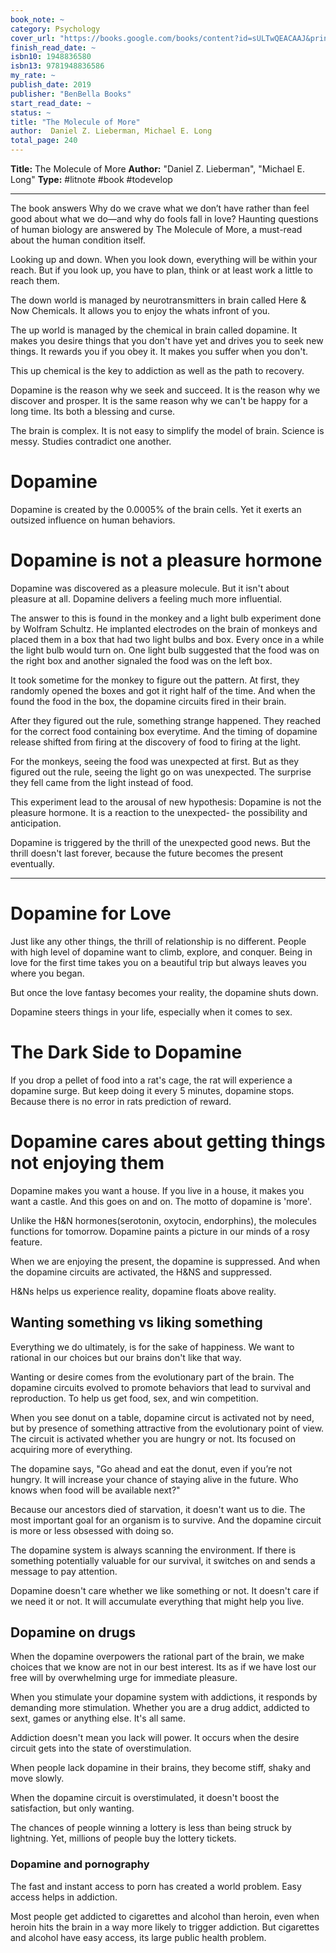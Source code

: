 ```yaml
---
book_note: ~
category: Psychology
cover_url: "https://books.google.com/books/content?id=sULTwQEACAAJ&printsec=frontcover&img=1&zoom=1&source=gbs_api"
finish_read_date: ~
isbn10: 1948836580
isbn13: 9781948836586
my_rate: ~
publish_date: 2019
publisher: "BenBella Books"
start_read_date: ~
status: ~
title: "The Molecule of More"
author:  Daniel Z. Lieberman, Michael E. Long
total_page: 240
---
```

**Title:** The Molecule of More
**Author:** "Daniel Z. Lieberman", "Michael E. Long"
**Type:** #litnote #book #todevelop 

---

The book answers Why do we crave what we don’t have rather than feel good about what we do—and why do fools fall in love? Haunting questions of human biology are answered by The Molecule of More, a must-read about the human condition itself.

Looking up and down. When you look down, everything will be within your reach. But if you look up, you have to plan, think or at least work a little to reach them. 

The down world is managed by neurotransmitters in brain called Here & Now Chemicals. It allows you to enjoy the whats infront of you. 

The up world is managed by the chemical in brain called dopamine. It makes you desire things that you don't have yet and drives you to seek new things. It rewards you if you obey it. It makes you suffer when you don't.

This up chemical is the key to addiction as well as the path to recovery. 

Dopamine is the reason why we seek and succeed. It is the reason why we discover and prosper. It is the same reason why we can't be happy for a long time. Its both a blessing and curse. 

The brain is complex. It is not easy to simplify the model of brain. Science is messy. Studies contradict one another. 

# Dopamine
Dopamine is created by the 0.0005% of the brain cells. Yet it exerts an outsized influence on human behaviors. 
# Dopamine is not a pleasure hormone
Dopamine was discovered as a pleasure molecule. But it isn't about pleasure at all. Dopamine delivers a feeling much more influential. 

The answer to this is found in the monkey and a light bulb experiment done by Wolfram Schultz. He implanted electrodes on the brain of monkeys and placed them in a box that had two light bulbs and box. Every once in a while the light bulb would turn on. One light bulb suggested that the food was on the right box and another signaled the food was on the left box. 

It took sometime for the monkey to figure out the pattern. At first, they randomly opened the boxes and got it right half of the time. And when the found the food in the box, the dopamine circuits fired in their brain. 

After they figured out the rule, something strange happened. They reached for the correct food containing box everytime. And the timing of dopamine release shifted from firing at the discovery of food to firing at the light.

For the monkeys, seeing the food was unexpected at first. But as they figured out the rule, seeing the light go on was unexpected. The surprise they fell came from the light instead of food. 

This experiment lead to the arousal of new hypothesis: Dopamine is not the pleasure hormone. It is a reaction to the unexpected- the possibility and anticipation. 

Dopamine is triggered by the thrill of the unexpected good news. But the thrill doesn't last forever, because the future becomes the present eventually.

---

# Dopamine for Love
Just like any other things, the thrill of relationship is no different. 
People with high level of dopamine want to climb, explore, and conquer. Being in love for the first time takes you on  a beautiful trip but always leaves you where you began.

But once the love fantasy becomes your reality, the dopamine shuts down.

Dopamine steers things in your life, especially when it comes to sex. 


# The Dark Side to Dopamine
If  you drop a pellet of food into a rat's cage, the rat will experience a dopamine surge. But keep doing it every 5 minutes, dopamine stops. Because there is no error in rats prediction of reward. 

# Dopamine cares about getting things not enjoying them
Dopamine makes you want a house. If you live in a house, it makes you want a castle. And this goes on and on. The motto of dopamine is 'more'. 

Unlike the H&N hormones(serotonin, oxytocin, endorphins), the molecules functions for tomorrow. Dopamine paints a picture in our minds of a rosy feature.

When we are enjoying the present, the dopamine is suppressed. And when the dopamine circuits are activated, the H&NS and suppressed. 

H&Ns helps us experience reality, dopamine floats above reality. 

## Wanting something vs liking something
Everything we do ultimately, is for the sake of happiness. We want to rational in our choices but our brains don't like that way. 

Wanting or desire comes from the evolutionary part of the brain. The dopamine circuits evolved to promote behaviors that lead to survival and reproduction. To help us get food, sex, and win competition. 

When you see donut on a table, dopamine circut is activated not by need, but by presence of something attractive from the evolutionary point of view. The circuit is activated whether you are hungry or not. Its focused on acquiring more of everything.

The dopamine says, "Go ahead and eat the donut, even if you’re not hungry. It will increase your chance of staying alive in the future. Who knows when food will be available next?"

Because our ancestors died of starvation, it doesn't want us to die. The most important goal for an organism is to survive. And the dopamine circuit is more or less obsessed with doing so. 

The dopamine system is always scanning the environment. If there is something potentially valuable for our survival, it switches on and sends a message to pay attention. 

Dopamine doesn't care whether we like something or not. It doesn't care if we need it or not. It will accumulate everything that might help you live. 

## Dopamine on drugs
When the dopamine overpowers the rational part of the brain, we make choices that we know are not in our best interest. Its as if we have lost our free will by overwhelming urge for immediate pleasure. 

When you stimulate your dopamine system with addictions, it responds by demanding more stimulation. Whether you are a drug addict, addicted to sext, games or anything else. It's all same. 

Addiction doesn't mean you lack will power. It occurs when the desire circuit gets into the state of overstimulation. 

When people lack dopamine in their brains, they become stiff, shaky and move slowly. 

When the dopamine circuit is overstimulated, it doesn't boost the satisfaction, but only wanting. 

The chances of people winning a lottery is less than being struck by lightning. Yet, millions of people buy the lottery tickets. 


### Dopamine and pornography
The fast and instant access to porn has created a world problem. Easy access helps in addiction. 

Most people get addicted to cigarettes and alcohol than heroin, even when heroin hits the brain in a way more likely to trigger addiction. But cigarettes and alcohol have easy access, its large public health problem.
